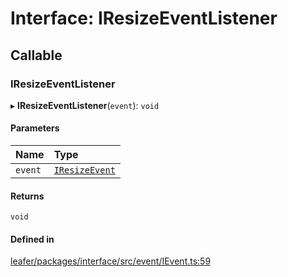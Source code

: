# Interface: IResizeEventListener

## Callable

### IResizeEventListener

▸ **IResizeEventListener**(`event`): `void`

#### Parameters

| Name | Type |
| :------ | :------ |
| `event` | [`IResizeEvent`](IResizeEvent.md) |

#### Returns

`void`

#### Defined in

[leafer/packages/interface/src/event/IEvent.ts:59](https://github.com/leaferjs/leafer/blob/8d161c2/packages/interface/src/event/IEvent.ts#L59)
